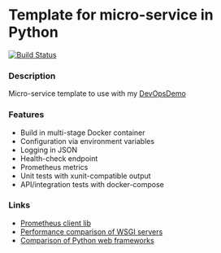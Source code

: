 # Template for micro-service in Python #
[![Build Status](https://dev.azure.com/butzist/DevOpsDemo/_apis/build/status/DevOpsDemoTF.DevOpsDemo-template-Python?branchName=master)](https://dev.azure.com/butzist/DevOpsDemo/_build/latest?definitionId=3&branchName=master)

### Description ###
Micro-service template to use with my [DevOpsDemo](https://github.com/DevOpsDemoTF/DevOpsDemo)

### Features ###
* Build in multi-stage Docker container
* Configuration via environment variables
* Logging in JSON
* Health-check endpoint
* Prometheus metrics
* Unit tests with xunit-compatible output
* API/integration tests with docker-compose

### Links ###
* [Prometheus client lib](https://github.com/prometheus/client_python)
* [Performance comparison of WSGI servers](https://www.appdynamics.com/blog/engineering/a-performance-analysis-of-python-wsgi-servers-part-2/)
* [Comparison of Python web frameworks](https://fgimian.github.io/blog/2018/05/17/choosing-a-fast-python-api-framework/)
